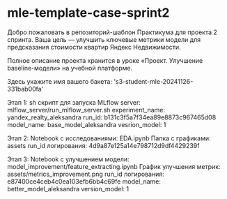 # mle-template-case-sprint2

Добро пожаловать в репозиторий-шаблон Практикума для проекта 2 спринта. Ваша цель — улучшить ключевые метрики модели для предсказания стоимости квартир Яндекс Недвижимости.

Полное описание проекта хранится в уроке «Проект. Улучшение baseline-модели» на учебной платформе.

Здесь укажите имя вашего бакета: 's3-student-mle-20241126-331bab00fa'

Этап 1:
sh скрипт для запуска MLflow server:
    mlflow_server/run_mlflow_server.sh
experiment_name: yandex_realty_aleksandra
run_id: b131c3f5a7f34ea89e8873c967465d08
model_name: base_model_aleksandra
vesrion_model: 1

Этап 2:
Notebook с исследованиями: EDA.ipynb
Папка с графиками: assets
run_id логирования: 4d9a87e125a14e798712d9df4429239f

Этап 3:
Notebook с улучшением модели: model_improvement/feature_extracting.ipynb
График улучшения метрик: assets/metrics_improvement.png
run_id логирования: e87400ce4ceb4c0ea103efb6bb4c69fe
model_name: better_model_aleksandra
version_model: 1